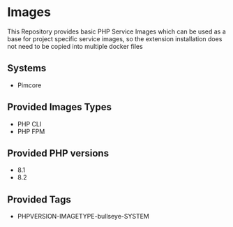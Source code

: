 Images
======

This Repository provides basic PHP Service Images which can be used as a base
for project specific service images, so the extension installation does not need to be copied into
multiple docker files

## Systems

- Pimcore

## Provided Images Types

- PHP CLI
- PHP FPM

## Provided PHP versions

- 8.1
- 8.2

## Provided Tags

- PHPVERSION-IMAGETYPE-bullseye-SYSTEM
